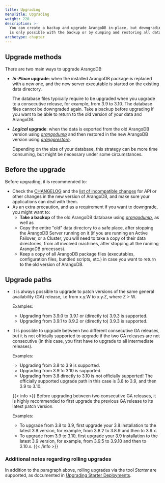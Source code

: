 ```yaml
---
title: Upgrading
menuTitle: Upgrading
weight: 220
description: >-
  You can create a backup and upgrade ArangoDB in-place, but downgrading
  is only possible with the backup or by dumping and restoring all data
archetype: chapter
---
```

## Upgrade methods

There are two main ways to upgrade ArangoDB:

- **_In-Place_ upgrade**: when the installed ArangoDB package is replaced with a new
  one, and the new server executable is started on the existing data directory.

  The database files typically require to be upgraded when you upgrade to a
  consecutive release, for example, from 3.9 to 3.10. The database files cannot
  be downgraded again. Take a backup before upgrading if you want to be able to
  return to the old version of your data and ArangoDB.

- **_Logical_ upgrade**: when the data is exported from the old ArangoDB version
  using [_arangodump_](../../components/tools/arangodump/_index.md) and then restored in
  the new ArangoDB version using [_arangorestore_](../../components/tools/arangorestore/_index.md).

  Depending on the size of your database, this strategy can be more time consuming,
  but might be necessary under some circumstances.

## Before the upgrade

Before upgrading, it is recommended to:

- Check the [CHANGELOG](../../release-notes/_index.md#changelogs) and the
  [list of incompatible changes](../../release-notes/_index.md#incompatible-changes)
  for API or other changes in the new version of ArangoDB, and make sure your applications
  can deal with them.
- As an extra precaution, and as a requirement if you want to [downgrade](downgrading.md),
  you might want to:
  - **Take a backup** of the old ArangoDB database using [_arangodump_](../../components/tools/arangodump/_index.md),
    as well as
  - Copy the entire "old" data directory to a safe place, after stopping the ArangoDB Server
    running on it (if you are running an Active Failover, or a Cluster, you will need to take
    a copy of their data directories, from all involved machines, after stopping all the running
    ArangoDB processes).
  - Keep a copy of all ArangoDB package files (executables, configuration files,
    bundled scripts, etc.) in case you want to return to the old version of
    ArangoDB.

## Upgrade paths

- It is always possible to upgrade to patch versions of the same
  general availability (GA) release, i.e from x.y.W to x.y.Z, where Z > W.

  Examples:
  - Upgrading from 3.9.0 to 3.9.1 or (directly to) 3.9.3 is supported.
  - Upgrading from 3.9.1 to 3.9.2 or (directly to) 3.9.3 is supported.

- It is possible to upgrade between two different consecutive GA releases, but it is
  not officially supported to upgrade if the two GA releases are not consecutive
  (in this case, you first have to upgrade to all intermediate releases).

  Examples:
  - Upgrading from 3.8 to 3.9 is supported.
  - Upgrading from 3.9 to 3.10 is supported.
  - Upgrading from 3.8 directly to 3.10 is not officially supported!
    The officially supported upgrade path in this case is 3.8 to 3.9, and then
    3.9 to 3.10.

  {{< info >}}
  Before upgrading between two consecutive GA releases, it is highly recommended
  to first upgrade the previous GA release to its latest patch version.

  Examples:
  - To upgrade from 3.8 to 3.9, first upgrade your 3.8 installation to
    the latest 3.8 version, for example, from 3.8.2 to 3.8.9 and then to 3.9.x.
  - To upgrade from 3.9 to 3.10, first upgrade your 3.9 installation to
    the latest 3.9 version, for example, from 3.9.5 to 3.9.10 and then to 3.10.x.
  {{< /info >}}

### Additional notes regarding rolling upgrades

In addition to the paragraph above, rolling upgrades via the tool _Starter_ are supported,
as documented in [Upgrading Starter Deployments](starter-deployments.md).
